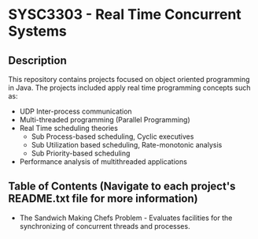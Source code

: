 # SYSC3303 - Real Time Concurrent Systems

## Description
This repository contains projects focused on object oriented programming in Java. The projects included apply real time programming concepts such as:
- UDP Inter-process communication
- Multi-threaded programming (Parallel Programming)
- Real Time scheduling theories
  - Sub Process-based scheduling, Cyclic executives
  - Sub Utilization based scheduling, Rate-monotonic analysis
  - Sub Priority-based scheduling
- Performance analysis of multithreaded applications

## Table of Contents (Navigate to each project's README.txt file for more information)
- The Sandwich Making Chefs Problem - Evaluates facilities for the synchronizing of concurrent threads and processes.
